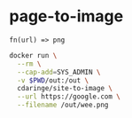 # page-to-image

`fn(url) => png`

```sh
docker run \
  --rm \
  --cap-add=SYS_ADMIN \
  -v $PWD/out:/out \
  cdaringe/site-to-image \
  --url https://google.com \
  --filename /out/wee.png
```
